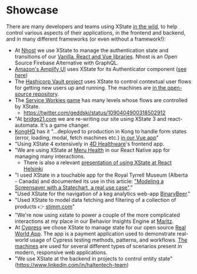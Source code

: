 # Showcase

There are many developers and teams using XState [in the wild](https://github.com/statelyai/xstate/issues/255), to help control various aspects of their applications, in the frontend and backend, and in many different frameworks (or even without a framework!):

- At [Nhost](https://nhost.io) we use XState to manage the authentication state and transitions of our [Vanilla, React and Vue libraries](https://github.com/nhost/nhost). Nhost is an Open Source Firebase Alternative with GraphQL.
- [Amazon's Amplify UI](https://docs.amplify.aws/ui/) uses XState for its Authenticator component ([see here](https://github.com/aws-amplify/amplify-ui/blob/main/packages/ui/src/machines/authenticator/index.ts))
- The [Hashicorp Vault project](https://vaultproject.io) uses XState to control contextual user flows for getting new users up and running. The machines are [in the open-source repository](https://github.com/hashicorp/vault).
- The [Service Workies game](https://serviceworkies.com/) has many levels whose flows are controlled by XState.
  - https://twitter.com/geddski/status/1090404900318502912
- "At [bridge21.com](https://bridge21.com) we are re-writing our site using XState 3 and react-automata. It's a game changer.
- [KongHQ](https://konghq.com/products/kong-manager) has it "...deployed to production in Kong to handle form states (error, loading, modal, fetch machines etc.) [in our Vue app](https://konghq.com/products/kong-manager)"
- "Using XState 4 extensively in [4D Healthware](https://www.4dhealthware.com/)'s frontend app.
- "We are using XState at [Meru Health](https://www.meruhealth.com/) in our React Native app for managing many interactions.
  - There is also a relevant [presentation of using XState at React Helsinki](https://www.facebook.com/fraktio/videos/780228525664779/?t=4263)
- "I used XState in a touchable app for the Royal Tyrrell Museum (Alberta - Canada) and documented its use in this article: ["Modeling a Screensaver with a Statechart, a real use case"](https://medium.com/@carloslfu/modeling-a-screensaver-with-a-statechart-a-real-use-case-f57301682570)."
- "Used XState for the navigation of a keg analytics web-app [BinaryBeer](https://binarybeer.io/)."
- "Used XState to model data fetching and filtering of a collection of products 👉 [stimm.com](https://stimm.com)"
- "We're now using xstate to power a couple of the more complicated interactions at my place in our Behavior Insights Engine at [Maritz](https://www.maritz.com/).
- At [Cypress](https://cypress.io) we chose XState to manage state for our open source [Real World App](https://github.com/cypress-io/cypress-realworld-app). The app is a payment application used to demonstrate real-world usage of Cypress testing methods, patterns, and workflows. [The machines](https://github.com/cypress-io/cypress-realworld-app/tree/develop/src/machines) are used for several different types of scenarios present in modern, responsive web applications.
- "We use XState at the backend in projects to control entity state" (https://www.linkedin.com/in/haltentech-team)

